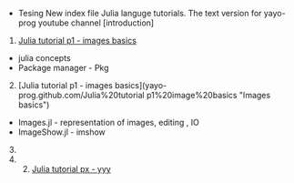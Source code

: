 * Tesing New index file
Julia languge tutorials.
The text version for yayo-prog youtube channel
  [introduction]
1. [Julia tutorial p1 - images basics](yayo-prog.github.com/Julia%20tutorial%20introduction "Intoduction")
  + julia concepts
  + Package manager - Pkg
2. [Julia tutorial p1 - images basics](yayo-prog.github.com/Julia%20tutorial p1%20image%20basics "Images basics")
  + Images.jl    - representation of images, editing , IO
  + ImageShow.jl - imshow
3.
100. 2. [Julia tutorial px - yyy](yayo-prog.github.com/zzz "")
